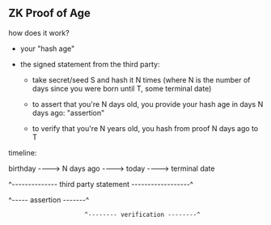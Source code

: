 ## ZK Proof of Age

how does it work?

- your "hash age"

- the signed statement from the third party:

    - take secret/seed S and hash it N times (where N is the number of days since you were born until T, some terminal date)

    - to assert that you're N days old, you provide your hash age in days N days ago: "assertion"

    - to verify that you're N years old, you hash from proof N days ago to T

timeline:

birthday ----> N days ago ----> today ----> terminal date

^-------------- third party statement ------------------^

^----- assertion -------^

                         ^-------- verification --------^


             
